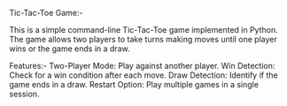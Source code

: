 Tic-Tac-Toe Game:-

This is a simple command-line Tic-Tac-Toe game implemented in Python. The game allows two players to take turns making moves until one player wins or the game ends in a draw.

Features:-
Two-Player Mode: Play against another player.
Win Detection: Check for a win condition after each move.
Draw Detection: Identify if the game ends in a draw.
Restart Option: Play multiple games in a single session.
